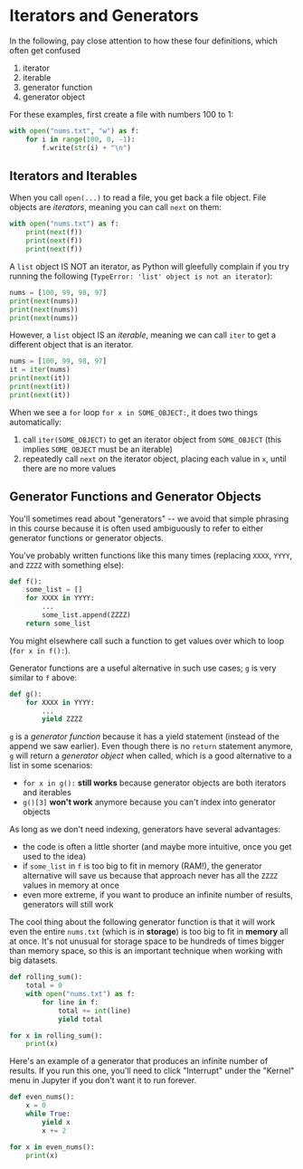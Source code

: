 # Iterators and Generators

In the following, pay close attention to how these four definitions,
which often get confused
1. iterator
2. iterable
3. generator function
4. generator object

For these examples, first create a file with numbers 100 to 1:

```python
with open("nums.txt", "w") as f:
    for i in range(100, 0, -1):
        f.write(str(i) + "\n")
```

## Iterators and Iterables

When you call `open(...)` to read a file, you get back a file object.
File objects are *iterators*, meaning you can call `next` on them:

```python
with open("nums.txt") as f:
    print(next(f))
    print(next(f))
    print(next(f))
```

A `list` object IS NOT an iterator, as Python will gleefully complain
if you try running the following (`TypeError: 'list' object is not an
iterator`):

```python
nums = [100, 99, 98, 97]
print(next(nums))
print(next(nums))
print(next(nums))
```

However, a `list` object IS an *iterable*, meaning we can call `iter`
to get a different object that is an iterator.

```python
nums = [100, 99, 98, 97]
it = iter(nums)
print(next(it))
print(next(it))
print(next(it))
```

When we see a `for` loop `for x in SOME_OBJECT:`, it does two things automatically:
1. call `iter(SOME_OBJECT)` to get an iterator object from `SOME_OBJECT` (this implies `SOME_OBJECT` must be an iterable)
2. repeatedly call `next` on the iterator object, placing each value in `x`, until there are no more values

## Generator Functions and Generator Objects

You'll sometimes read about "generators" -- we avoid that simple
phrasing in this course because it is often used ambiguously to refer
to either generator functions or generator objects.

You've probably written functions like this many times (replacing `XXXX`, `YYYY`, and `ZZZZ` with something else):

```python
def f():
    some_list = []
    for XXXX in YYYY:
        ...
        some_list.append(ZZZZ)
    return some_list
```

You might elsewhere call such a function to get values over which to
loop (`for x in f():`).

Generator functions are a useful alternative in such use cases; `g` is
very similar to `f` above:

```python
def g():
    for XXXX in YYYY:
        ...
        yield ZZZZ
```

`g` is a *generator function* because it has a yield statement
(instead of the append we saw earlier).  Even though there is no
`return` statement anymore, `g` will return a *generator object* when
called, which is a good alternative to a list in some scenarios:

* `for x in g():` **still works** because generator objects are both iterators and iterables
* `g()[3]` **won't work** anymore because you can't index into generator objects

As long as we don't need indexing, generators have several advantages:

* the code is often a little shorter (and maybe more intuitive, once you get used to the idea)
* if `some_list` in `f` is too big to fit in memory (RAM!), the generator alternative will save us because that approach never has all the `ZZZZ` values in memory at once
* even more extreme, if you want to produce an infinite number of results, generators will still work

The cool thing about the following generator function is that it will
work even the entire `nums.txt` (which is in **storage**) is too big
to fit in **memory** all at once.  It's not unusual for storage space
to be hundreds of times bigger than memory space, so this is an
important technique when working with big datasets.

```python
def rolling_sum():
    total = 0
    with open("nums.txt") as f:
        for line in f:
            total += int(line)
            yield total

for x in rolling_sum():
    print(x)
```

Here's an example of a generator that produces an infinite number of
results.  If you run this one, you'll need to click "Interrupt" under
the "Kernel" menu in Jupyter if you don't want it to run forever.

```python
def even_nums():
    x = 0
    while True:
        yield x
        x += 2

for x in even_nums():
    print(x)
```
